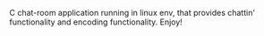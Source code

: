 C chat-room application running in linux env, that provides chattin' functionality and encoding functionality. Enjoy!
